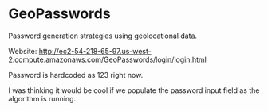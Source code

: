 # GeoPasswords
Password generation strategies using geolocational data. 

Website: http://ec2-54-218-65-97.us-west-2.compute.amazonaws.com/GeoPasswords/login/login.html

Password is hardcoded as 123 right now.

I was thinking it would be cool if we populate the password input field as the algorithm is running.

